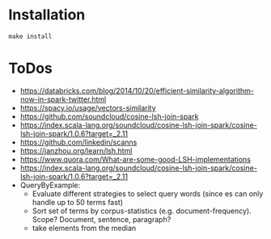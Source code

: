 # Installation

```
make install
```

# ToDos

*  https://databricks.com/blog/2014/10/20/efficient-similarity-algorithm-now-in-spark-twitter.html
*  https://spacy.io/usage/vectors-similarity
*  https://github.com/soundcloud/cosine-lsh-join-spark
*  https://index.scala-lang.org/soundcloud/cosine-lsh-join-spark/cosine-lsh-join-spark/1.0.6?target=_2.11
*  https://github.com/linkedin/scanns
*  https://janzhou.org/learn/lsh.html
*  https://www.quora.com/What-are-some-good-LSH-implementations
*  https://index.scala-lang.org/soundcloud/cosine-lsh-join-spark/cosine-lsh-join-spark/1.0.6?target=_2.11
*  QueryByExample:
   *  Evaluate different strategies to select query words (since es can only handle up to 50 terms fast)
   *  Sort set of terms by corpus-statistics (e.g. document-frequency). Scope? Document, sentence, paragraph?
   *  take elements from the median
